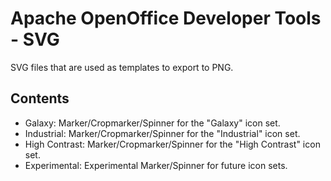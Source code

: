 # Apache OpenOffice Developer Tools - SVG

SVG files that are used as templates to export to PNG.

## Contents

* Galaxy: Marker/Cropmarker/Spinner for the "Galaxy" icon set.
* Industrial: Marker/Cropmarker/Spinner for the "Industrial" icon set.
* High Contrast: Marker/Cropmarker/Spinner for the "High Contrast" icon set.
* Experimental: Experimental Marker/Spinner for future icon sets.
